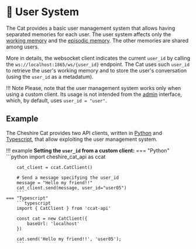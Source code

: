 # &#128101; User System

The Cat provides a basic user management system that allows having separated memories for each user.
The user system affects only the [working memory](../../conceptual/memory/working_memory.md) and
the [episodic memory](../../conceptual/memory/long_term_memory.md).
The other memories are shared among users.

More in details, the websocket client indicates the current `user_id` by calling the `ws://localhost:1865/ws/{user_id}` endpoint.
The Cat uses such `user_id` to retrieve the user's working memory and to store the user's conversation (using the `user_id` as a metadatum).

!!! Note
    Please, note that the user management system works only when using a custom client.
    Its usage is not intended from the [admin](../basics/admin/admin-interface.md) interface,
    which, by default, uses `user_id = "user"`.

## Example

The Cheshire Cat provides two API clients, written in [Python](https://pypi.org/project/cheshire-cat-api/)
and [Typescript](https://www.npmjs.com/package/ccat-api), that allow exploiting the user management system.

!!! example
    **Setting the `user_id` from a custom client:**
    === "Python"
        ```python
        import cheshire_cat_api as ccat
                
        cat_client = ccat.CatClient()
        
        # Send a message specifying the user_id
        message = "Hello my friend!!"
        cat_client.send(message, user_id="user05")
        ```
    === "Typescript"
        ```typescript
        import { CatClient } from 'ccat-api'

        const cat = new CatClient({
            baseUrl: 'localhost'
        })
        
        cat.send('Hello my friend!!', 'user05');
        ```   




